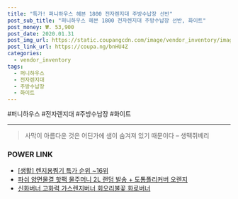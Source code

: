 ```yaml
--- 
title: "특가! 퍼니하우스 헤븐 1800 전자렌지대 주방수납장 선반" 
post_sub_title: "퍼니하우스 헤븐 1800 전자렌지대 주방수납장 선반, 화이트" 
post_money: ₩. 53,900 
post_date: 2020.01.31 
post_img_url: https://static.coupangcdn.com/image/vendor_inventory/images/2018/09/14/12/9/a76f32e1-947f-473b-a88c-177c7fe07d22.jpg 
post_link_url: https://coupa.ng/bnHU4Z 
categories: 
  - vendor_inventory 
tags: 
  - 퍼니하우스 
  - 전자렌지대 
  - 주방수납장 
  - 화이트 
--- 
```

  #퍼니하우스 #전자렌지대 #주방수납장 #화이트 
<hr> 

> 사막이 아름다운 것은 어딘가에 샘이 숨겨져 있기 때문이다 – 생떽쥐베리 


### POWER LINK

* <a href="https://blog.naver.com/sakai111/221789556291" target="_blank"> [생활] 렌지용찜기 특가 순위 ~16위</a>
* <a href="https://blog.naver.com/sakai111/221785552805" target="_blank">파쉬 양면물결 핫팩 물주머니 2L 랜덤 발송 + 도톰폴리커버 오렌지</a>
* <a href="https://blog.naver.com/fasyy4321/221790297804" target="_blank">신화버너 고화력 가스렌지버너 회오리불꽃 화로버너</a>
